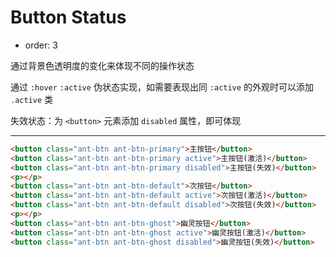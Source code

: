 # Button Status

- order: 3

通过背景色透明度的变化来体现不同的操作状态

通过 `:hover` `:active` 伪状态实现，如需要表现出同 `:active` 的外观时可以添加 `.active` 类

失效状态：为 `<button>` 元素添加 `disabled` 属性，即可体现

---

````html
<button class="ant-btn ant-btn-primary">主按钮</button>
<button class="ant-btn ant-btn-primary active">主按钮(激活)</button>
<button class="ant-btn ant-btn-primary disabled">主按钮(失效)</button>
<p></p>
<button class="ant-btn ant-btn-default">次按钮</button>
<button class="ant-btn ant-btn-default active">次按钮(激活)</button>
<button class="ant-btn ant-btn-default disabled">次按钮(失效)</button>
<p></p>
<button class="ant-btn ant-btn-ghost">幽灵按钮</button>
<button class="ant-btn ant-btn-ghost active">幽灵按钮(激活)</button>
<button class="ant-btn ant-btn-ghost disabled">幽灵按钮(失效)</button>
````
